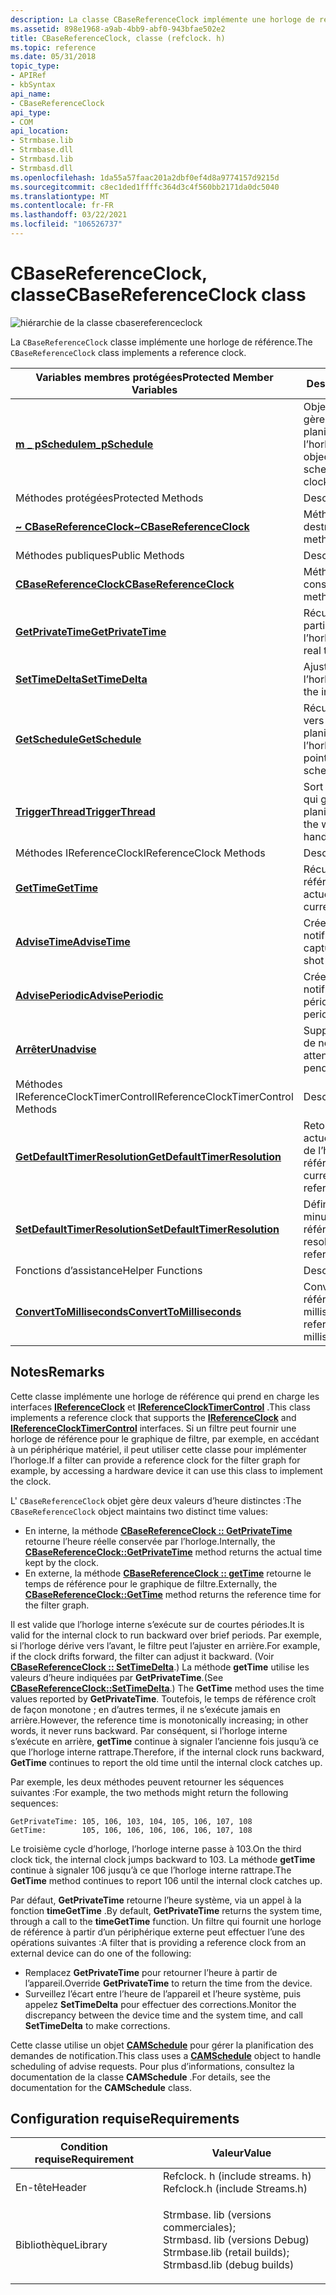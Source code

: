 ```yaml
---
description: La classe CBaseReferenceClock implémente une horloge de référence.
ms.assetid: 898e1968-a9ab-4bb9-abf0-943bfae502e2
title: CBaseReferenceClock, classe (refclock. h)
ms.topic: reference
ms.date: 05/31/2018
topic_type:
- APIRef
- kbSyntax
api_name:
- CBaseReferenceClock
api_type:
- COM
api_location:
- Strmbase.lib
- Strmbase.dll
- Strmbasd.lib
- Strmbasd.dll
ms.openlocfilehash: 1da55a57faac201a2dbf0ef4d8a9774157d9215d
ms.sourcegitcommit: c8ec1ded1ffffc364d3c4f560bb2171da0dc5040
ms.translationtype: MT
ms.contentlocale: fr-FR
ms.lasthandoff: 03/22/2021
ms.locfileid: "106526737"
---
```

# <a name="cbasereferenceclock-class"></a><span data-ttu-id="8ff2d-103">CBaseReferenceClock, classe</span><span class="sxs-lookup"><span data-stu-id="8ff2d-103">CBaseReferenceClock class</span></span>

![hiérarchie de la classe cbasereferenceclock](images/rclock01.png)

<span data-ttu-id="8ff2d-105">La `CBaseReferenceClock` classe implémente une horloge de référence.</span><span class="sxs-lookup"><span data-stu-id="8ff2d-105">The `CBaseReferenceClock` class implements a reference clock.</span></span>



| <span data-ttu-id="8ff2d-106">Variables membres protégées</span><span class="sxs-lookup"><span data-stu-id="8ff2d-106">Protected Member Variables</span></span>                                                         | <span data-ttu-id="8ff2d-107">Description</span><span class="sxs-lookup"><span data-stu-id="8ff2d-107">Description</span></span>                                                                            |
|------------------------------------------------------------------------------------|----------------------------------------------------------------------------------------|
| [<span data-ttu-id="8ff2d-108">**m \_ pSchedule**</span><span class="sxs-lookup"><span data-stu-id="8ff2d-108">**m\_pSchedule**</span></span>](cbasereferenceclock-m-pschedule.md)                            | <span data-ttu-id="8ff2d-109">Objet [**CAMSchedule**](camschedule.md) qui gère les tâches de planification pour l’horloge.</span><span class="sxs-lookup"><span data-stu-id="8ff2d-109">[**CAMSchedule**](camschedule.md) object that handles scheduling tasks for the clock.</span></span> |
| <span data-ttu-id="8ff2d-110">Méthodes protégées</span><span class="sxs-lookup"><span data-stu-id="8ff2d-110">Protected Methods</span></span>                                                                  | <span data-ttu-id="8ff2d-111">Description</span><span class="sxs-lookup"><span data-stu-id="8ff2d-111">Description</span></span>                                                                            |
| [<span data-ttu-id="8ff2d-112">**~ CBaseReferenceClock**</span><span class="sxs-lookup"><span data-stu-id="8ff2d-112">**~CBaseReferenceClock**</span></span>](cbasereferenceclock--cbasereferenceclock.md)           | <span data-ttu-id="8ff2d-113">Méthode de destructeur.</span><span class="sxs-lookup"><span data-stu-id="8ff2d-113">Destructor method.</span></span>                                                                     |
| <span data-ttu-id="8ff2d-114">M&#233;thodes publiques</span><span class="sxs-lookup"><span data-stu-id="8ff2d-114">Public Methods</span></span>                                                                     | <span data-ttu-id="8ff2d-115">Description</span><span class="sxs-lookup"><span data-stu-id="8ff2d-115">Description</span></span>                                                                            |
| [<span data-ttu-id="8ff2d-116">**CBaseReferenceClock**</span><span class="sxs-lookup"><span data-stu-id="8ff2d-116">**CBaseReferenceClock**</span></span>](cbasereferenceclock-cbasereferenceclock.md)             | <span data-ttu-id="8ff2d-117">Méthode de constructeur.</span><span class="sxs-lookup"><span data-stu-id="8ff2d-117">Constructor method.</span></span>                                                                    |
| [<span data-ttu-id="8ff2d-118">**GetPrivateTime**</span><span class="sxs-lookup"><span data-stu-id="8ff2d-118">**GetPrivateTime**</span></span>](cbasereferenceclock-getprivatetime.md)                       | <span data-ttu-id="8ff2d-119">Récupère le temps réel à partir de l’horloge.</span><span class="sxs-lookup"><span data-stu-id="8ff2d-119">Retrieves the real time from the clock.</span></span>                                                |
| [<span data-ttu-id="8ff2d-120">**SetTimeDelta**</span><span class="sxs-lookup"><span data-stu-id="8ff2d-120">**SetTimeDelta**</span></span>](cbasereferenceclock-settimedelta.md)                           | <span data-ttu-id="8ff2d-121">Ajuste l’heure de l’horloge interne.</span><span class="sxs-lookup"><span data-stu-id="8ff2d-121">Adjusts the internal clock time.</span></span>                                                       |
| [<span data-ttu-id="8ff2d-122">**GetSchedule**</span><span class="sxs-lookup"><span data-stu-id="8ff2d-122">**GetSchedule**</span></span>](cbasereferenceclock-getschedule.md)                             | <span data-ttu-id="8ff2d-123">Récupère un pointeur vers l’objet de planification de l’horloge.</span><span class="sxs-lookup"><span data-stu-id="8ff2d-123">Retrieves a pointer to the clock's scheduling object.</span></span>                                  |
| [<span data-ttu-id="8ff2d-124">**TriggerThread**</span><span class="sxs-lookup"><span data-stu-id="8ff2d-124">**TriggerThread**</span></span>](cbasereferenceclock-triggerthread.md)                         | <span data-ttu-id="8ff2d-125">Sort le thread de travail qui gère la planification.</span><span class="sxs-lookup"><span data-stu-id="8ff2d-125">Wakes up the worker thread that handles scheduling.</span></span>                                    |
| <span data-ttu-id="8ff2d-126">Méthodes IReferenceClock</span><span class="sxs-lookup"><span data-stu-id="8ff2d-126">IReferenceClock Methods</span></span>                                                            | <span data-ttu-id="8ff2d-127">Description</span><span class="sxs-lookup"><span data-stu-id="8ff2d-127">Description</span></span>                                                                            |
| [<span data-ttu-id="8ff2d-128">**GetTime**</span><span class="sxs-lookup"><span data-stu-id="8ff2d-128">**GetTime**</span></span>](cbasereferenceclock-gettime.md)                                     | <span data-ttu-id="8ff2d-129">Récupère le temps de référence actuel.</span><span class="sxs-lookup"><span data-stu-id="8ff2d-129">Retrieves the current reference time.</span></span>                                                  |
| [<span data-ttu-id="8ff2d-130">**AdviseTime**</span><span class="sxs-lookup"><span data-stu-id="8ff2d-130">**AdviseTime**</span></span>](cbasereferenceclock-advisetime.md)                               | <span data-ttu-id="8ff2d-131">Crée une demande de notification à une seule capture.</span><span class="sxs-lookup"><span data-stu-id="8ff2d-131">Creates a one-shot advise request.</span></span>                                                     |
| [<span data-ttu-id="8ff2d-132">**AdvisePeriodic**</span><span class="sxs-lookup"><span data-stu-id="8ff2d-132">**AdvisePeriodic**</span></span>](cbasereferenceclock-adviseperiodic.md)                       | <span data-ttu-id="8ff2d-133">Crée une demande de notification périodique.</span><span class="sxs-lookup"><span data-stu-id="8ff2d-133">Creates a periodic advise request.</span></span>                                                     |
| [<span data-ttu-id="8ff2d-134">**Arrêter**</span><span class="sxs-lookup"><span data-stu-id="8ff2d-134">**Unadvise**</span></span>](cbasereferenceclock-unadvise.md)                                   | <span data-ttu-id="8ff2d-135">Supprime une demande de notification en attente.</span><span class="sxs-lookup"><span data-stu-id="8ff2d-135">Removes a pending advise request.</span></span>                                                      |
| <span data-ttu-id="8ff2d-136">Méthodes IReferenceClockTimerControl</span><span class="sxs-lookup"><span data-stu-id="8ff2d-136">IReferenceClockTimerControl Methods</span></span>                                                | <span data-ttu-id="8ff2d-137">Description</span><span class="sxs-lookup"><span data-stu-id="8ff2d-137">Description</span></span>                                                                            |
| [<span data-ttu-id="8ff2d-138">**GetDefaultTimerResolution**</span><span class="sxs-lookup"><span data-stu-id="8ff2d-138">**GetDefaultTimerResolution**</span></span>](cbasereferenceclock-getdefaulttimerresolution.md) | <span data-ttu-id="8ff2d-139">Retourne la résolution actuelle de la minuterie de l’horloge de référence.</span><span class="sxs-lookup"><span data-stu-id="8ff2d-139">Returns the current resolution of the reference clock's timer.</span></span>                         |
| [<span data-ttu-id="8ff2d-140">**SetDefaultTimerResolution**</span><span class="sxs-lookup"><span data-stu-id="8ff2d-140">**SetDefaultTimerResolution**</span></span>](cbasereferenceclock-setdefaulttimerresolution.md) | <span data-ttu-id="8ff2d-141">Définit la résolution de la minuterie de l’horloge de référence.</span><span class="sxs-lookup"><span data-stu-id="8ff2d-141">Sets the resolution of the reference clock's timer.</span></span>                                    |
| <span data-ttu-id="8ff2d-142">Fonctions d’assistance</span><span class="sxs-lookup"><span data-stu-id="8ff2d-142">Helper Functions</span></span>                                                                   | <span data-ttu-id="8ff2d-143">Description</span><span class="sxs-lookup"><span data-stu-id="8ff2d-143">Description</span></span>                                                                            |
| [<span data-ttu-id="8ff2d-144">**ConvertToMilliseconds**</span><span class="sxs-lookup"><span data-stu-id="8ff2d-144">**ConvertToMilliseconds**</span></span>](converttomilliseconds.md)                             | <span data-ttu-id="8ff2d-145">Convertit une durée de référence en millisecondes.</span><span class="sxs-lookup"><span data-stu-id="8ff2d-145">Converts a reference time to milliseconds.</span></span>                                             |



 

## <a name="remarks"></a><span data-ttu-id="8ff2d-146">Notes</span><span class="sxs-lookup"><span data-stu-id="8ff2d-146">Remarks</span></span>

<span data-ttu-id="8ff2d-147">Cette classe implémente une horloge de référence qui prend en charge les interfaces [**IReferenceClock**](/windows/desktop/api/Strmif/nn-strmif-ireferenceclock) et [**IReferenceClockTimerControl**](/windows/desktop/api/Strmif/nn-strmif-ireferenceclocktimercontrol) .</span><span class="sxs-lookup"><span data-stu-id="8ff2d-147">This class implements a reference clock that supports the [**IReferenceClock**](/windows/desktop/api/Strmif/nn-strmif-ireferenceclock) and [**IReferenceClockTimerControl**](/windows/desktop/api/Strmif/nn-strmif-ireferenceclocktimercontrol) interfaces.</span></span> <span data-ttu-id="8ff2d-148">Si un filtre peut fournir une horloge de référence pour le graphique de filtre, par exemple, en accédant à un périphérique matériel, il peut utiliser cette classe pour implémenter l’horloge.</span><span class="sxs-lookup"><span data-stu-id="8ff2d-148">If a filter can provide a reference clock for the filter graph for example, by accessing a hardware device it can use this class to implement the clock.</span></span>

<span data-ttu-id="8ff2d-149">L' `CBaseReferenceClock` objet gère deux valeurs d’heure distinctes :</span><span class="sxs-lookup"><span data-stu-id="8ff2d-149">The `CBaseReferenceClock` object maintains two distinct time values:</span></span>

-   <span data-ttu-id="8ff2d-150">En interne, la méthode [**CBaseReferenceClock :: GetPrivateTime**](cbasereferenceclock-getprivatetime.md) retourne l’heure réelle conservée par l’horloge.</span><span class="sxs-lookup"><span data-stu-id="8ff2d-150">Internally, the [**CBaseReferenceClock::GetPrivateTime**](cbasereferenceclock-getprivatetime.md) method returns the actual time kept by the clock.</span></span>
-   <span data-ttu-id="8ff2d-151">En externe, la méthode [**CBaseReferenceClock :: getTime**](cbasereferenceclock-gettime.md) retourne le temps de référence pour le graphique de filtre.</span><span class="sxs-lookup"><span data-stu-id="8ff2d-151">Externally, the [**CBaseReferenceClock::GetTime**](cbasereferenceclock-gettime.md) method returns the reference time for the filter graph.</span></span>

<span data-ttu-id="8ff2d-152">Il est valide que l’horloge interne s’exécute sur de courtes périodes.</span><span class="sxs-lookup"><span data-stu-id="8ff2d-152">It is valid for the internal clock to run backward over brief periods.</span></span> <span data-ttu-id="8ff2d-153">Par exemple, si l’horloge dérive vers l’avant, le filtre peut l’ajuster en arrière.</span><span class="sxs-lookup"><span data-stu-id="8ff2d-153">For example, if the clock drifts forward, the filter can adjust it backward.</span></span> <span data-ttu-id="8ff2d-154">(Voir [**CBaseReferenceClock :: SetTimeDelta**](cbasereferenceclock-settimedelta.md).) La méthode **getTime** utilise les valeurs d’heure indiquées par **GetPrivateTime**.</span><span class="sxs-lookup"><span data-stu-id="8ff2d-154">(See [**CBaseReferenceClock::SetTimeDelta**](cbasereferenceclock-settimedelta.md).) The **GetTime** method uses the time values reported by **GetPrivateTime**.</span></span> <span data-ttu-id="8ff2d-155">Toutefois, le temps de référence croît de façon monotone ; en d’autres termes, il ne s’exécute jamais en arrière.</span><span class="sxs-lookup"><span data-stu-id="8ff2d-155">However, the reference time is monotonically increasing; in other words, it never runs backward.</span></span> <span data-ttu-id="8ff2d-156">Par conséquent, si l’horloge interne s’exécute en arrière, **getTime** continue à signaler l’ancienne fois jusqu’à ce que l’horloge interne rattrape.</span><span class="sxs-lookup"><span data-stu-id="8ff2d-156">Therefore, if the internal clock runs backward, **GetTime** continues to report the old time until the internal clock catches up.</span></span>

<span data-ttu-id="8ff2d-157">Par exemple, les deux méthodes peuvent retourner les séquences suivantes :</span><span class="sxs-lookup"><span data-stu-id="8ff2d-157">For example, the two methods might return the following sequences:</span></span>

``` syntax
GetPrivateTime: 105, 106, 103, 104, 105, 106, 107, 108
GetTime:        105, 106, 106, 106, 106, 106, 107, 108
```

<span data-ttu-id="8ff2d-158">Le troisième cycle d’horloge, l’horloge interne passe à 103.</span><span class="sxs-lookup"><span data-stu-id="8ff2d-158">On the third clock tick, the internal clock jumps backward to 103.</span></span> <span data-ttu-id="8ff2d-159">La méthode **getTime** continue à signaler 106 jusqu’à ce que l’horloge interne rattrape.</span><span class="sxs-lookup"><span data-stu-id="8ff2d-159">The **GetTime** method continues to report 106 until the internal clock catches up.</span></span>

<span data-ttu-id="8ff2d-160">Par défaut, **GetPrivateTime** retourne l’heure système, via un appel à la fonction **timeGetTime** .</span><span class="sxs-lookup"><span data-stu-id="8ff2d-160">By default, **GetPrivateTime** returns the system time, through a call to the **timeGetTime** function.</span></span> <span data-ttu-id="8ff2d-161">Un filtre qui fournit une horloge de référence à partir d’un périphérique externe peut effectuer l’une des opérations suivantes :</span><span class="sxs-lookup"><span data-stu-id="8ff2d-161">A filter that is providing a reference clock from an external device can do one of the following:</span></span>

-   <span data-ttu-id="8ff2d-162">Remplacez **GetPrivateTime** pour retourner l’heure à partir de l’appareil.</span><span class="sxs-lookup"><span data-stu-id="8ff2d-162">Override **GetPrivateTime** to return the time from the device.</span></span>
-   <span data-ttu-id="8ff2d-163">Surveillez l’écart entre l’heure de l’appareil et l’heure système, puis appelez **SetTimeDelta** pour effectuer des corrections.</span><span class="sxs-lookup"><span data-stu-id="8ff2d-163">Monitor the discrepancy between the device time and the system time, and call **SetTimeDelta** to make corrections.</span></span>

<span data-ttu-id="8ff2d-164">Cette classe utilise un objet [**CAMSchedule**](camschedule.md) pour gérer la planification des demandes de notification.</span><span class="sxs-lookup"><span data-stu-id="8ff2d-164">This class uses a [**CAMSchedule**](camschedule.md) object to handle scheduling of advise requests.</span></span> <span data-ttu-id="8ff2d-165">Pour plus d’informations, consultez la documentation de la classe **CAMSchedule** .</span><span class="sxs-lookup"><span data-stu-id="8ff2d-165">For details, see the documentation for the **CAMSchedule** class.</span></span>

## <a name="requirements"></a><span data-ttu-id="8ff2d-166">Configuration requise</span><span class="sxs-lookup"><span data-stu-id="8ff2d-166">Requirements</span></span>



| <span data-ttu-id="8ff2d-167">Condition requise</span><span class="sxs-lookup"><span data-stu-id="8ff2d-167">Requirement</span></span> | <span data-ttu-id="8ff2d-168">Valeur</span><span class="sxs-lookup"><span data-stu-id="8ff2d-168">Value</span></span> |
|--------------------|--------------------------------------------------------------------------------------------------------------------------------------------------------------------------------------------|
| <span data-ttu-id="8ff2d-169">En-tête</span><span class="sxs-lookup"><span data-stu-id="8ff2d-169">Header</span></span><br/>  | <dl> <span data-ttu-id="8ff2d-170"><dt>Refclock. h (include streams. h)</dt></span><span class="sxs-lookup"><span data-stu-id="8ff2d-170"><dt>Refclock.h (include Streams.h)</dt></span></span> </dl>                                                                                  |
| <span data-ttu-id="8ff2d-171">Bibliothèque</span><span class="sxs-lookup"><span data-stu-id="8ff2d-171">Library</span></span><br/> | <dl> <span data-ttu-id="8ff2d-172"><dt>Strmbase. lib (versions commerciales); </dt> <dt>Strmbasd. lib (versions Debug)</dt></span><span class="sxs-lookup"><span data-stu-id="8ff2d-172"><dt>Strmbase.lib (retail builds); </dt> <dt>Strmbasd.lib (debug builds)</dt></span></span> </dl> |



 

 





